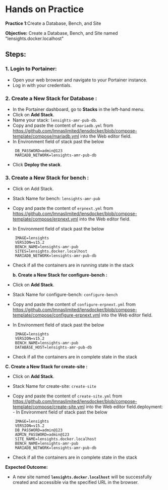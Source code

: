 # Hands on Practice

**Practice 1**:Create a Database, Bench, and Site

**Objective:** Create a Database, Bench, and Site named "lensights.docker.localhost"

## Steps:

### 1. Login to Portainer:
   - Open your web browser and navigate to your Portainer instance.
   - Log in with your credentials.

### 2. Create a New Stack for Database :
   - In the Portainer dashboard, go to **Stacks** in the left-hand menu.
   - Click on **Add Stack**.
   - Name your stack: `lensights-amr-pub-db`.
   - Copy and paste the content of `mariadb.yml` from https://github.com/lmnaslimited/lensdocker/blob/compose-template/compose/mariadb.yml into the Web editor field.
   - In Environment field of stack past the below
	 ```env
	  DB_PASSWORD=admin@123
	  MARIADB_NETWORK=lensights-amr-pub-db
	 ```
   - Click **Deploy the stack**.

###  3. Create a New Stack for bench :
   - Click on Add Stack.
   - Stack Name for bench: `lensights-amr-pub`
   - Copy and paste the content of `erpnext.yml` from https://github.com/lmnaslimited/lensdocker/blob/compose-template/compose/erpnext.yml into the Web editor field.
   - In Environment field of stack past the below
	   ```env
		IMAGE=lensights
		VERSION=v15.2
		BENCH_NAME=lensights-amr-pub
		SITES=lensights.docker.localhost
		MARIADB_NETWORK=lensights-amr-pub-db
	   ```         
   - Check if all the containers are in running state in the stack
       
     **b. Create a New Stack for configure-bench :**
 - Click on **Add Stack**.
 - Stack Name for configure-bench: `configure-bench`
 - Copy and paste the content of `configure-erpnext.yml` from https://github.com/lmnaslimited/lensdocker/blob/compose-template/compose/configure-erpnext.yml into the Web editor field.
 - In Environment field of stack past the below
    ```env
     IMAGE=lensights
     VERSION=v15.2
     BENCH_NAME=lensights-amr-pub
     DATABASE_HOST=lensights-amr-pub-db
    ```
         
 - Check if all the containers are in complete state in the stack
       
 **C. Create a New Stack for create-site :**
  - Click on **Add Stack**.
   - Stack Name for create-site: `create-site`
   - Copy and paste the content of `create-site.yml` from https://github.com/lmnaslimited/lensdocker/blob/compose-template/compose/create-site.yml into the Web editor field.deployment:
    - In Environment field of stack past the below
        ```env
         IMAGE=lensights
         VERSION=v15.2
         DB_PASSWORD=admin@123
         ADMIN_PASSWORD=admin@123
         SITE_NAME=lensights.docker.localhost
         BENCH_NAME=lensights-amr-pub
         MARIADB_NETWORK=lensights-amr-pub-db
       ```
        
   - Check if all the containers are in complete state in the stack


**Expected Outcome:**
- A new site named **`lensights.docker.localhost`** will be successfully created and accessible via the specified URL in the browser.
<!--stackedit_data:
eyJoaXN0b3J5IjpbLTY0NDYyOTU4NCw5NDcxMDM2MDddfQ==
-->
